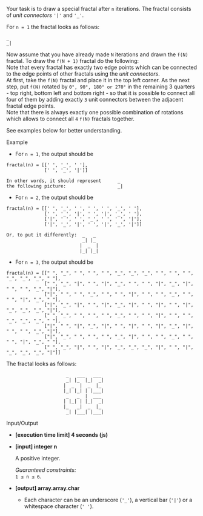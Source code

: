 
Your task is to draw a special fractal after  `n`  iterations. The fractal consists of  _unit connectors_  `'|'`  and  `'_'`.

For  `n = 1`  the fractal looks as follows:

```
_
_|

```

Now assume that you have already made  `N`  iterations and drawn the  `f(N)`  fractal. To draw the  `f(N + 1)`  fractal do the following:  
Note that every fractal has exactly two edge points which can be connected to the edge points of other fractals using the  _unit connectors_.  
At first, take the  `f(N)`  fractal and place it in the top left corner. As the next step, put  `f(N)`  rotated by  `0°, 90°, 180° or 270°`  in the remaining 3 quarters - top right, bottom left and bottom right - so that it is possible to connect all four of them by adding exactly  `3`  unit connectors between the adjacent fractal edge points.  
Note that there is always exactly one possible combination of rotations which allows to connect all  `4`  `f(N)`  fractals together.

See examples below for better understanding.

Example

-   For  `n = 1`, the output should be

```
fractal(n) = [[' ', '_', ' '],       
              [' ', '_', '|']]

```

```
In other words, it should represent      _
the following picture:                   _| 

```

-   For  `n = 2`, the output should be

```
fractal(n) = [[' ', '_', ' ', ' ', ' ', '_', ' '],      
              [' ', '_', '|', ' ', '|', '_', ' '],                                  
              ['|', ' ', ' ', '_', ' ', ' ', '|'],                                 
              ['|', '_', '|', ' ', '|', '_', '|']]

```

```
Or, to put it differently:  _   _
                            _| |_
                           |  _  |
                           |_| |_| 

```

-   For  `n = 3`, the output should be

```
fractal(n) = [[" ", "_", " ", " ", " ", "_", "_", "_", " ", " ", " ", "_", "_", "_", " "], 
              [" ", "_", "|", " ", "|", "_", " ", " ", "|", "_", "|", " ", " ", "_", "|"], 
              ["|", " ", " ", "_", " ", " ", "|", " ", " ", "_", " ", " ", "|", "_", " "], 
              ["|", "_", "|", " ", "|", "_", "|", " ", "|", " ", "|", "_", "_", "_", "|"], 
              [" ", "_", " ", " ", " ", "_", " ", " ", "|", " ", " ", "_", "_", "_", " "], 
              ["|", " ", "|", "_", "|", " ", "|", " ", "|", "_", "|", " ", " ", "_", "|"], 
              ["|", "_", " ", " ", " ", "_", "|", " ", " ", "_", " ", " ", "|", "_", " "], 
              [" ", "_", "|", " ", "|", "_", "_", "_", "|", " ", "|", "_", "_", "_", "|"]]

```

The fractal looks as follows:

```
                      _   ___   ___ 
                      _| |_  |_|  _|
                     |  _  |  _  |_ 
                     |_| |_| | |___|
                      _   _  |  ___ 
                     | |_| | |_|  _|
                     |_   _|  _  |_ 
                      _| |___| |___|

```

Input/Output

-   **[execution time limit] 4 seconds (js)**
    
-   **[input] integer n**
    
    A positive integer.
    
    _Guaranteed constraints:_  
    `1 ≤ n ≤ 6`.
    
-   **[output] array.array.char**
    
    -   Each character can be an underscore (`'_'`), a vertical bar (`'|'`) or a whitespace character (`' '`).